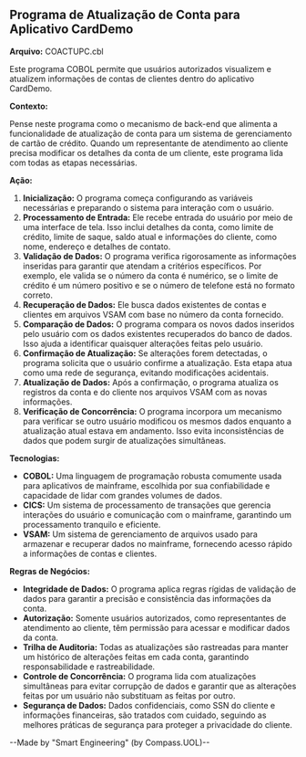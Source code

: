 ## Programa de Atualização de Conta para Aplicativo CardDemo

**Arquivo:** COACTUPC.cbl

Este programa COBOL permite que usuários autorizados visualizem e atualizem informações de contas de clientes dentro do aplicativo CardDemo.

**Contexto:**

Pense neste programa como o mecanismo de back-end que alimenta a funcionalidade de atualização de conta para um sistema de gerenciamento de cartão de crédito. Quando um representante de atendimento ao cliente precisa modificar os detalhes da conta de um cliente, este programa lida com todas as etapas necessárias.

**Ação:**

1. **Inicialização:** O programa começa configurando as variáveis necessárias e preparando o sistema para interação com o usuário.
2. **Processamento de Entrada:** Ele recebe entrada do usuário por meio de uma interface de tela. Isso inclui detalhes da conta, como limite de crédito, limite de saque, saldo atual e informações do cliente, como nome, endereço e detalhes de contato.
3. **Validação de Dados:** O programa verifica rigorosamente as informações inseridas para garantir que atendam a critérios específicos. Por exemplo, ele valida se o número da conta é numérico, se o limite de crédito é um número positivo e se o número de telefone está no formato correto.
4. **Recuperação de Dados:** Ele busca dados existentes de contas e clientes em arquivos VSAM com base no número da conta fornecido.
5. **Comparação de Dados:** O programa compara os novos dados inseridos pelo usuário com os dados existentes recuperados do banco de dados. Isso ajuda a identificar quaisquer alterações feitas pelo usuário.
6. **Confirmação de Atualização:** Se alterações forem detectadas, o programa solicita que o usuário confirme a atualização. Esta etapa atua como uma rede de segurança, evitando modificações acidentais.
7. **Atualização de Dados:** Após a confirmação, o programa atualiza os registros da conta e do cliente nos arquivos VSAM com as novas informações.
8. **Verificação de Concorrência:** O programa incorpora um mecanismo para verificar se outro usuário modificou os mesmos dados enquanto a atualização atual estava em andamento. Isso evita inconsistências de dados que podem surgir de atualizações simultâneas.

**Tecnologias:**

* **COBOL:** Uma linguagem de programação robusta comumente usada para aplicativos de mainframe, escolhida por sua confiabilidade e capacidade de lidar com grandes volumes de dados.
* **CICS:** Um sistema de processamento de transações que gerencia interações do usuário e comunicação com o mainframe, garantindo um processamento tranquilo e eficiente.
* **VSAM:** Um sistema de gerenciamento de arquivos usado para armazenar e recuperar dados no mainframe, fornecendo acesso rápido a informações de contas e clientes.

**Regras de Negócios:**

* **Integridade de Dados:** O programa aplica regras rígidas de validação de dados para garantir a precisão e consistência das informações da conta.
* **Autorização:** Somente usuários autorizados, como representantes de atendimento ao cliente, têm permissão para acessar e modificar dados da conta.
* **Trilha de Auditoria:** Todas as atualizações são rastreadas para manter um histórico de alterações feitas em cada conta, garantindo responsabilidade e rastreabilidade.
* **Controle de Concorrência:** O programa lida com atualizações simultâneas para evitar corrupção de dados e garantir que as alterações feitas por um usuário não substituam as feitas por outro.
* **Segurança de Dados:** Dados confidenciais, como SSN do cliente e informações financeiras, são tratados com cuidado, seguindo as melhores práticas de segurança para proteger a privacidade do cliente.

--Made by "Smart Engineering" (by Compass.UOL)--